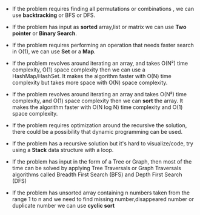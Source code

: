 - If the problem requires finding all permutations or combinations , we can use **backtracking** or BFS or DFS.

- If the problem has input as **sorted** array,list or matrix we can use **Two pointer** or **Binary Search**.

- If the problem requires performing an operation that needs faster search in O(1), we can use **Set** or a **Map**.

- If the problem revolves around iterating an array, and takes O(N²) time complexity, O(1) space complexity then we can use a HashMap/HashSet. It makes the algorithm faster with O(N) time complexity but takes more space with O(N) space complexity.

- If the problem revolves around iterating an array and takes O(N²) time complexity, and O(1) space complexity then we can **sort** the array. It makes the algorithm faster with O(N log N) time complexity and O(1) space complexity.

- If the problem requires optimization around the recursive the solution, there could be a possibility that dynamic programming can be used.

- If the problem has a recursive solution but it's hard to visualize/code, try using a **Stack** data structure with a loop.

- If the problem has input in the form of a Tree or Graph, then most of the time can be solved by applying Tree Traversals or Graph Traversals algorithms called Breadth First Search (BFS) and Depth First Search (DFS)

- If the problem has unsorted array containing n numbers taken from the range 1 to n and we need to find missing number,disappeared number or duplicate number we can use **cyclic sort**